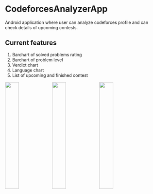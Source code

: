 # CodeforcesAnalyzerApp
Android application where user can analyze codeforces profile and can check details of upcoming contests.
## Current features

1. Barchart of solved problems rating
2. Barchart of problem level
3. Verdict chart
4. Language chart
5. List of upcoming and finished contest

<img src="https://github.com/anu18dec/CodeforcesAnalyzerApp/assets/88387189/67894a7b-862c-4c14-a417-96367550743a" width="30%">
<img src="https://github.com/anu18dec/CodeforcesAnalyzerApp/assets/88387189/66734773-f8b4-4dae-9af0-b7b3fbf372ee" width="30%">
<img src="https://github.com/anu18dec/CodeforcesAnalyzerApp/assets/88387189/d527f15e-d44a-4e34-bec2-ca9b4120f75f" width="30%">
